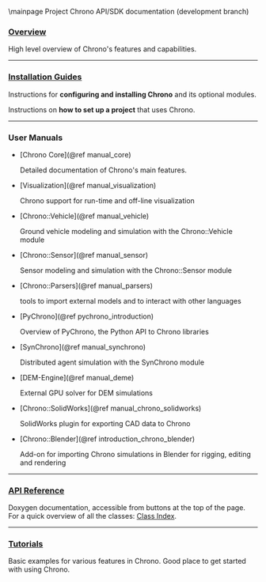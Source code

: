 \mainpage Project Chrono API/SDK documentation (development branch)


<h3><a href="introduction_chrono.html">Overview</a></h3>

High level overview of Chrono's features and capabilities.

---

<h3><a href="install_guides.html">Installation Guides</a></h3>

Instructions for **configuring and installing Chrono** and its optional modules.

Instructions on **how to set up a project** that uses Chrono.

---

<h3>User Manuals</h3>

- [Chrono Core](@ref manual_core)

  Detailed documentation of Chrono's main features.

- [Visualization](@ref manual_visualization)  

  Chrono support for run-time and off-line visualization

- [Chrono::Vehicle](@ref manual_vehicle)

  Ground vehicle modeling and simulation with the Chrono::Vehicle module

- [Chrono::Sensor](@ref manual_sensor)

  Sensor modeling and simulation with the Chrono::Sensor module

- [Chrono::Parsers](@ref manual_parsers)
  
  tools to import external models and to interact with other languages

- [PyChrono](@ref pychrono_introduction)

  Overview of PyChrono, the Python API to Chrono libraries

- [SynChrono](@ref manual_synchrono)

  Distributed agent simulation with the SynChrono module

- [DEM-Engine](@ref manual_deme)
 
  External GPU solver for DEM simulations

- [Chrono::SolidWorks](@ref manual_chrono_solidworks)

  SolidWorks plugin for exporting CAD data to Chrono
  
- [Chrono::Blender](@ref introduction_chrono_blender)

  Add-on for importing Chrono simulations in Blender for rigging, editing and rendering



---

<h3><a href="classes.html">API Reference</a></h3>

Doxygen documentation, accessible from buttons at the top of the page. For a quick overview of all the classes: [Class Index](classes.html).

---

<h3><a href="tutorial_root.html">Tutorials</a></h3>

Basic examples for various features in Chrono. Good place to get started with using Chrono.

